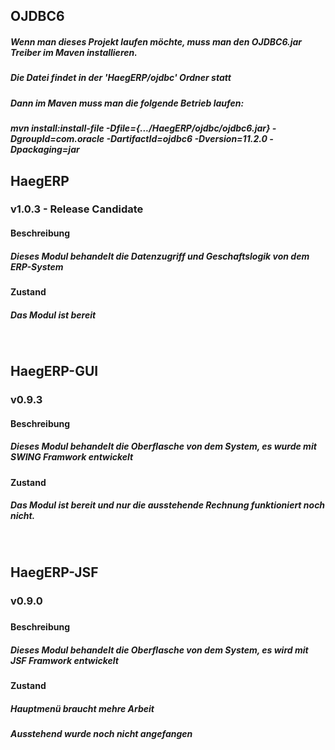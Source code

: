﻿<h2>OJDBC6</h2>
<h5>Wenn man dieses Projekt laufen möchte, muss man den OJDBC6.jar Treiber im Maven installieren.<h5>
<h5>Die Datei findet in der 'HaegERP/ojdbc' Ordner statt</h5>
<h5>Dann im Maven muss man die folgende Betrieb laufen:</h5>
<h5>mvn install:install-file -Dfile={.../HaegERP/ojdbc/ojdbc6.jar} -DgroupId=com.oracle -DartifactId=ojdbc6 -Dversion=11.2.0 -Dpackaging=jar</h5>

<h2>HaegERP</h2>
<h3>v1.0.3 - Release Candidate</h3>
<h4>Beschreibung</h4>
<h5>Dieses Modul behandelt die Datenzugriff und Geschaftslogik von dem ERP-System</h5>
<h4>Zustand</h4>
<h5>Das Modul ist bereit</h5>
<br/>

<h2>HaegERP-GUI</h2>
<h3>v0.9.3</h3>
<h4>Beschreibung</h4>
<h5>Dieses Modul behandelt die Oberflasche von dem System, es wurde mit SWING Framwork entwickelt</h5>
<h4>Zustand</h4>
<h5>Das Modul ist bereit und nur die ausstehende Rechnung funktioniert noch nicht.</h5>
<br/>

<h2>HaegERP-JSF</h2>
<h3>v0.9.0<h3>
<h4>Beschreibung</h4>
<h5>Dieses Modul behandelt die Oberflasche von dem System, es wird mit JSF Framwork entwickelt</h5>
<h4>Zustand</h4>
<h5>Hauptmenü braucht mehre Arbeit</h5>
<h5>Ausstehend wurde noch nicht angefangen</h5>